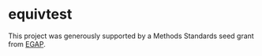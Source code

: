 # equivtest

This project was generously supported by a Methods Standards seed grant from [EGAP](www.egap.org).
